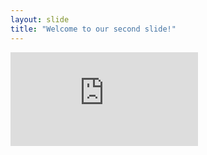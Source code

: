 ```yaml
---
layout: slide
title: "Welcome to our second slide!"
---
```

![Some good humor](https://www.facebook.com/permalink.php?story_fbid=2608599902718879&id=100007066845439)
